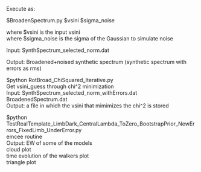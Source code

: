Execute as:<br />

$BroadenSpectrum.py $vsini $sigma_noise

where $vsini is the input vsini<br />
where $sigma_noise is the sigma of the Gaussian to simulate noise<br />

Input: SynthSpectrum_selected_norm.dat

Output: Broadened+noised synthetic spectrum (synthetic spectrum with errors as rms)



$python RotBroad_ChiSquared_Iterative.py <br />
Get vsini_guess through chi^2 minimization<br />
Input: SynthSpectrum_selected_norm_withErrors.dat<br />
       BroadenedSpectrum.dat<br />
Output: a file in which the vsini that mimimizes the chi^2 is stored <br />


$python TestRealTemplate_LimbDark_CentralLambda_ToZero_BootstrapPrior_NewErrors_FixedLimb_UnderError.py<br />
emcee routine<br />
Output: EW of some of the models<br />
        cloud plot<br />
        time evolution of the walkers plot<br />
        triangle plot<br />


